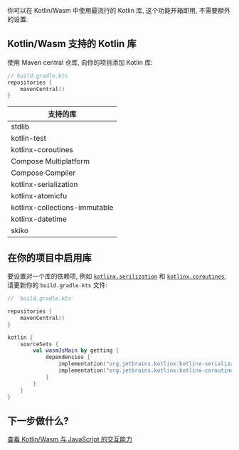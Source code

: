 [//]: # (title: 向 Kotlin/Wasm 项目添加 Kotlin 库依赖项)

你可以在 Kotlin/Wasm 中使用最流行的 Kotlin 库, 这个功能开箱即用, 不需要额外的设置.

## Kotlin/Wasm 支持的 Kotlin 库

使用 Maven central 仓库, 向你的项目添加 Kotlin 库:

```kotlin
// build.gradle.kts
repositories {
    mavenCentral()
}
```

| 支持的库                          |
|-------------------------------|
| stdlib                        |
| kotlin-test                   |
| kotlinx-coroutines            |
| Compose Multiplatform         |
| Compose Compiler              |
| kotlinx-serialization         |
| kotlinx-atomicfu              |
| kotlinx-collections-immutable |
| kotlinx-datetime              |
| skiko                         |

## 在你的项目中启用库

要设置对一个库的依赖项, 例如 [`kotlinx.serilization`](serialization.md) 和 [`kotlinx.coroutines`](coroutines-guide.md),
请更新你的 `build.gradle.kts` 文件:

```kotlin
// `build.gradle.kts`

repositories {
    mavenCentral()
}

kotlin {
    sourceSets {
        val wasmJsMain by getting {
            dependencies {
                implementation("org.jetbrains.kotlinx:kotlinx-serialization-core:%serializationVersion%")
                implementation("org.jetbrains.kotlinx:kotlinx-coroutines-core:%coroutinesVersion%")
            }
        }
    }
}
```

## 下一步做什么?

[查看 Kotlin/Wasm 与 JavaScript 的交互能力](wasm-js-interop.md)
